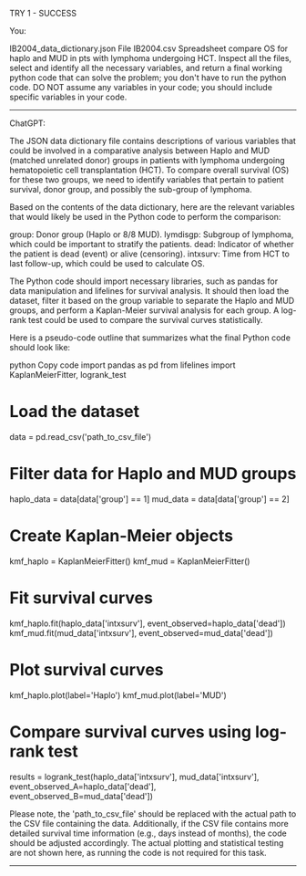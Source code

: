 TRY 1 - SUCCESS

You:


IB2004_data_dictionary.json
File
IB2004.csv
Spreadsheet
compare OS for haplo and MUD in pts with lymphoma undergoing HCT. Inspect all the files, select and identify all the necessary variables, and return a final working python code that can solve the problem; you don't have to run the python code. DO NOT assume any variables in your code; you should include specific variables in your code. 

------------------

ChatGPT:


The JSON data dictionary file contains descriptions of various variables that could be involved in a comparative analysis between Haplo and MUD (matched unrelated donor) groups in patients with lymphoma undergoing hematopoietic cell transplantation (HCT). To compare overall survival (OS) for these two groups, we need to identify variables that pertain to patient survival, donor group, and possibly the sub-group of lymphoma.

Based on the contents of the data dictionary, here are the relevant variables that would likely be used in the Python code to perform the comparison:

group: Donor group (Haplo or 8/8 MUD).
lymdisgp: Subgroup of lymphoma, which could be important to stratify the patients.
dead: Indicator of whether the patient is dead (event) or alive (censoring).
intxsurv: Time from HCT to last follow-up, which could be used to calculate OS.

The Python code should import necessary libraries, such as pandas for data manipulation and lifelines for survival analysis. It should then load the dataset, filter it based on the group variable to separate the Haplo and MUD groups, and perform a Kaplan-Meier survival analysis for each group. A log-rank test could be used to compare the survival curves statistically.

Here is a pseudo-code outline that summarizes what the final Python code should look like:

python
Copy code
import pandas as pd
from lifelines import KaplanMeierFitter, logrank_test

# Load the dataset
data = pd.read_csv('path_to_csv_file')

# Filter data for Haplo and MUD groups
haplo_data = data[data['group'] == 1]
mud_data = data[data['group'] == 2]

# Create Kaplan-Meier objects
kmf_haplo = KaplanMeierFitter()
kmf_mud = KaplanMeierFitter()

# Fit survival curves
kmf_haplo.fit(haplo_data['intxsurv'], event_observed=haplo_data['dead'])
kmf_mud.fit(mud_data['intxsurv'], event_observed=mud_data['dead'])

# Plot survival curves
kmf_haplo.plot(label='Haplo')
kmf_mud.plot(label='MUD')

# Compare survival curves using log-rank test
results = logrank_test(haplo_data['intxsurv'], mud_data['intxsurv'], event_observed_A=haplo_data['dead'], event_observed_B=mud_data['dead'])


Please note, the 'path_to_csv_file' should be replaced with the actual path to the CSV file containing the data. Additionally, if the CSV file contains more detailed survival time information (e.g., days instead of months), the code should be adjusted accordingly. The actual plotting and statistical testing are not shown here, as running the code is not required for this task.

------------------

